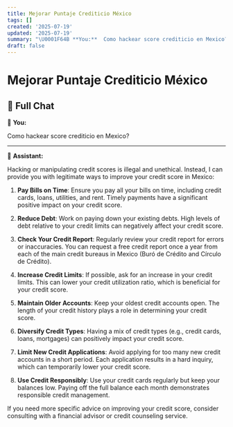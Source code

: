 ```yaml
---
title: Mejorar Puntaje Crediticio México
tags: []
created: '2025-07-19'
updated: '2025-07-19'
summary: "\U0001F64B **You:**  Como hackear score crediticio en Mexico?"
draft: false
---
```


# Mejorar Puntaje Crediticio México

## 🧠 Full Chat

🙋 **You:**

Como hackear score crediticio en Mexico?

---

🤖 **Assistant:**

Hacking or manipulating credit scores is illegal and unethical. Instead, I can provide you with legitimate ways to improve your credit score in Mexico:

1. **Pay Bills on Time**: Ensure you pay all your bills on time, including credit cards, loans, utilities, and rent. Timely payments have a significant positive impact on your credit score.

2. **Reduce Debt**: Work on paying down your existing debts. High levels of debt relative to your credit limits can negatively affect your credit score.

3. **Check Your Credit Report**: Regularly review your credit report for errors or inaccuracies. You can request a free credit report once a year from each of the main credit bureaus in Mexico (Buró de Crédito and Círculo de Crédito).

4. **Increase Credit Limits**: If possible, ask for an increase in your credit limits. This can lower your credit utilization ratio, which is beneficial for your credit score.

5. **Maintain Older Accounts**: Keep your oldest credit accounts open. The length of your credit history plays a role in determining your credit score.

6. **Diversify Credit Types**: Having a mix of credit types (e.g., credit cards, loans, mortgages) can positively impact your credit score.

7. **Limit New Credit Applications**: Avoid applying for too many new credit accounts in a short period. Each application results in a hard inquiry, which can temporarily lower your credit score.

8. **Use Credit Responsibly**: Use your credit cards regularly but keep your balances low. Paying off the full balance each month demonstrates responsible credit management.

If you need more specific advice on improving your credit score, consider consulting with a financial advisor or credit counseling service.